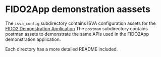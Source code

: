 # FIDO2App demonstration aassets

The `isva_config` subdirectory contains ISVA configuration assets for the [FIDO2 Demonstration Application]()
The `postman` subdirectory contains postman assets to demonstrate the same APIs used in the FIDO2App demonstration application. 

Each directory has a more detailed README included.
